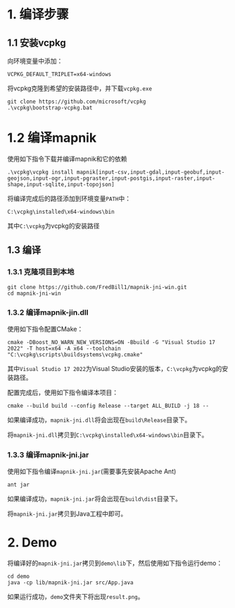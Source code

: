 # 1. 编译步骤

## 1.1 安装vcpkg

向环境变量中添加：

```
VCPKG_DEFAULT_TRIPLET=x64-windows
```

将vcpkg克隆到希望的安装路径中，并下载`vcpkg.exe`

```shell
git clone https://github.com/microsoft/vcpkg
.\vcpkg\bootstrap-vcpkg.bat
```

# 1.2 编译mapnik

使用如下指令下载并编译mapnik和它的依赖

```shell
.\vcpkg\vcpkg install mapnik[input-csv,input-gdal,input-geobuf,input-geojson,input-ogr,input-pgraster,input-postgis,input-raster,input-shape,input-sqlite,input-topojson]
```

将编译完成后的路径添加到环境变量`PATH`中：

```
C:\vcpkg\installed\x64-windows\bin
```

其中`C:\vcpkg`为vcpkg的安装路径

## 1.3 编译

### 1.3.1 克隆项目到本地

```shell
git clone https://github.com/FredBill1/mapnik-jni-win.git
cd mapnik-jni-win
```

### 1.3.2 编译mapnik-jin.dll

使用如下指令配置CMake：

```shell
cmake -DBoost_NO_WARN_NEW_VERSIONS=ON -Bbuild -G "Visual Studio 17 2022" -T host=x64 -A x64 --toolchain "C:\vcpkg\scripts\buildsystems\vcpkg.cmake"
```

其中`Visual Studio 17 2022`为Visual Studio安装的版本，`C:\vcpkg`为vcpkg的安装路径。

配置完成后，使用如下指令编译本项目：

```shell
cmake --build build --config Release --target ALL_BUILD -j 18 --
```

如果编译成功，`mapnik-jni.dll`将会出现在`build\Release`目录下。

将`mapnik-jni.dll`拷贝到`C:\vcpkg\installed\x64-windows\bin`目录下。

### 1.3.3 编译mapnik-jni.jar

使用如下指令编译`mapnik-jni.jar`(需要事先安装Apache Ant)

```shell
ant jar
```

如果编译成功，`mapnik-jni.jar`将会出现在`build\dist`目录下。

将`mapnik-jni.jar`拷贝到Java工程中即可。

# 2. Demo

将编译好的`mapnik-jni.jar`拷贝到`demo\lib`下，然后使用如下指令运行demo：

```shell
cd demo
java -cp lib/mapnik-jni.jar src/App.java
```

如果运行成功，`demo`文件夹下将出现`result.png`。
